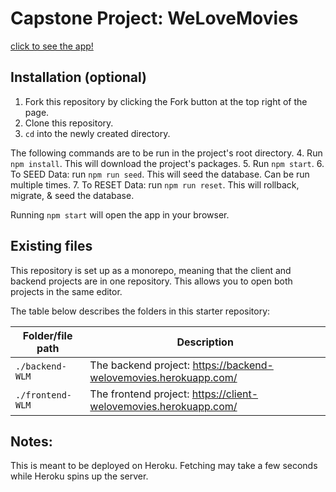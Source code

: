 # Capstone Project: WeLoveMovies
[click to see the app!](https://client-welovemovies.herokuapp.com/)


## Installation (optional)

1. Fork this repository by clicking the Fork button at the top right of the page.
2. Clone this repository.
3. `cd` into the newly created directory.

The following commands are to be run in the project's root directory.
4.  Run `npm install`. This will download the project's packages.
5.  Run `npm start`.
6.  To SEED Data: run `npm run seed`. This will seed the database. Can be run multiple times.
7.  To RESET Data: run `npm run reset`. This will rollback, migrate, & seed the database. 

Running `npm start` will open the app in your browser.

## Existing files

This repository is set up as a monorepo, meaning that the client and backend projects are in one repository. This allows you to open both projects in the same editor.

The table below describes the folders in this starter repository:

| Folder/file path | Description                                                      |
| ---------------- | ---------------------------------------------------------------- |
| `./backend-WLM`  | The backend project: https://backend-welovemovies.herokuapp.com/ |
| `./frontend-WLM` | The frontend project: https://client-welovemovies.herokuapp.com/ |


## Notes:

This is meant to be deployed on Heroku. Fetching may take a few seconds while Heroku spins up the server.
